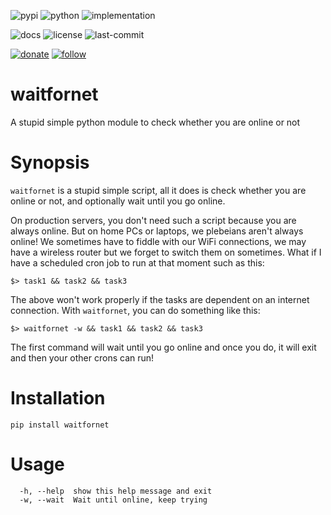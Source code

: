 ![pypi](https://img.shields.io/pypi/v/waitfornet.svg)
![python](https://img.shields.io/pypi/pyversions/waitfornet.svg)
![implementation](https://img.shields.io/pypi/implementation/waitfornet.svg)
<!-- https://img.shields.io/travis/prahladyeri/waitfornet/master.svg -->
![docs](https://readthedocs.org/projects/waitfornet/badge/?version=latest)
![license](https://img.shields.io/github/license/prahladyeri/waitfornet.svg)
![last-commit](https://img.shields.io/github/last-commit/prahladyeri/waitfornet.svg)
<!--![commit-activity](https://img.shields.io/github/commit-activity/w/prahladyeri/waitfornet.svg)-->
[![donate](https://img.shields.io/badge/-Donate-blue.svg?logo=paypal)](https://www.paypal.com/cgi-bin/webscr?cmd=_s-xclick&hosted_button_id=JM8FUXNFUK6EU)
[![follow](https://img.shields.io/twitter/follow/prahladyeri.svg?style=social)](https://twitter.com/prahladyeri)
# waitfornet
A stupid simple python module to check whether you are online or not

# Synopsis

`waitfornet` is a stupid simple script, all it does is check whether you are online or not, and optionally wait until you go online.

On production servers, you don't need such a script because you are always online. But on home PCs or laptops, we plebeians aren't always online! We sometimes have to fiddle with our WiFi connections, we may have a wireless router but we forget to switch them on sometimes. What if I have a scheduled cron job to run at that moment such as this:

    $> task1 && task2 && task3
	
The above won't work properly if the tasks are dependent on an internet connection. With `waitfornet`, you can do something like this:

    $> waitfornet -w && task1 && task2 && task3

The first command will wait until you go online and once you do, it will exit and then your other crons can run!

# Installation

	pip install waitfornet

# Usage
	  -h, --help  show this help message and exit
	  -w, --wait  Wait until online, keep trying